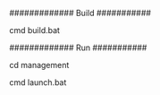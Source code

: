 ############# Build ###########

cmd build.bat

############# Run ###########

cd management

cmd launch.bat